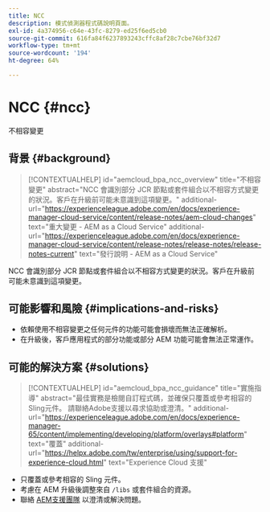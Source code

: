 ```yaml
---
title: NCC
description: 模式偵測器程式碼說明頁面。
exl-id: 4a374956-c64e-43fc-8279-ed25f6ed5cb0
source-git-commit: 616fa84f6237893243cffc8af28c7cbe76bf32d7
workflow-type: tm+mt
source-wordcount: '194'
ht-degree: 64%

---
```


# NCC {#ncc}

不相容變更

## 背景 {#background}

>[!CONTEXTUALHELP]
>id="aemcloud_bpa_ncc_overview"
>title="不相容變更"
>abstract="NCC 會識別部分 JCR 節點或套件組合以不相容方式變更的狀況。客戶在升級前可能未意識到這項變更。"
>additional-url="https://experienceleague.adobe.com/en/docs/experience-manager-cloud-service/content/release-notes/aem-cloud-changes" text="重大變更 - AEM as a Cloud Service"
>additional-url="https://experienceleague.adobe.com/en/docs/experience-manager-cloud-service/content/release-notes/release-notes/release-notes-current" text="發行說明 - AEM as a Cloud Service"

NCC 會識別部分 JCR 節點或套件組合以不相容方式變更的狀況。客戶在升級前可能未意識到這項變更。

## 可能影響和風險 {#implications-and-risks}

* 依賴使用不相容變更之任何元件的功能可能會損壞而無法正確解析。
* 在升級後，客戶應用程式的部分功能或部分 AEM 功能可能會無法正常運作。

## 可能的解決方案 {#solutions}

>[!CONTEXTUALHELP]
>id="aemcloud_bpa_ncc_guidance"
>title="實施指導"
>abstract="最佳實務是檢閱自訂程式碼，並確保只覆蓋或參考相容的Sling元件。 請聯絡Adobe支援以尋求協助或澄清。"
>additional-url="https://experienceleague.adobe.com/en/docs/experience-manager-65/content/implementing/developing/platform/overlays#platform" text="覆蓋"
>additional-url="https://helpx.adobe.com/tw/enterprise/using/support-for-experience-cloud.html" text="Experience Cloud 支援"

* 只覆蓋或參考相容的 Sling 元件。
* 考慮在 AEM 升級後調整來自 `/libs` 或套件組合的資源。
* 聯絡 [AEM支援團隊](https://helpx.adobe.com/tw/enterprise/using/support-for-experience-cloud.html) 以澄清或解決問題。
